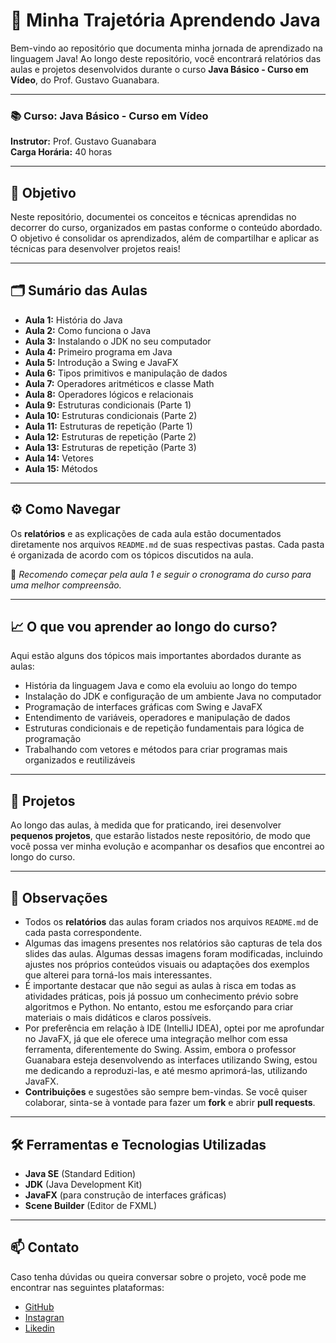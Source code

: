 # 📖 Minha Trajetória Aprendendo Java

Bem-vindo ao repositório que documenta minha jornada de aprendizado na linguagem Java! Ao longo deste repositório, você encontrará relatórios das aulas e projetos desenvolvidos durante o curso **Java Básico - Curso em Vídeo**, do Prof. Gustavo Guanabara.

---

### 📚 Curso: **Java Básico - Curso em Vídeo**  
**Instrutor:** Prof. Gustavo Guanabara  
**Carga Horária:** 40 horas  

---

## 🎯 Objetivo

Neste repositório, documentei os conceitos e técnicas aprendidas no decorrer do curso, organizados em pastas conforme o conteúdo abordado. O objetivo é consolidar os aprendizados, além de compartilhar e aplicar as técnicas para desenvolver projetos reais!

---

## 🗂️ Sumário das Aulas

- **Aula 1:** História do Java
- **Aula 2:** Como funciona o Java
- **Aula 3:** Instalando o JDK no seu computador
- **Aula 4:** Primeiro programa em Java
- **Aula 5:** Introdução a Swing e JavaFX
- **Aula 6:** Tipos primitivos e manipulação de dados
- **Aula 7:** Operadores aritméticos e classe Math
- **Aula 8:** Operadores lógicos e relacionais
- **Aula 9:** Estruturas condicionais (Parte 1)
- **Aula 10:** Estruturas condicionais (Parte 2)
- **Aula 11:** Estruturas de repetição (Parte 1)
- **Aula 12:** Estruturas de repetição (Parte 2)
- **Aula 13:** Estruturas de repetição (Parte 3)
- **Aula 14:** Vetores
- **Aula 15:** Métodos

---

## ⚙️ Como Navegar

Os **relatórios** e as explicações de cada aula estão documentados diretamente nos arquivos `README.md` de suas respectivas pastas. Cada pasta é organizada de acordo com os tópicos discutidos na aula.

🔧 *Recomendo começar pela aula 1 e seguir o cronograma do curso para uma melhor compreensão.*

---

## 📈 O que vou aprender ao longo do curso?

Aqui estão alguns dos tópicos mais importantes abordados durante as aulas:

- História da linguagem Java e como ela evoluiu ao longo do tempo
- Instalação do JDK e configuração de um ambiente Java no computador
- Programação de interfaces gráficas com Swing e JavaFX
- Entendimento de variáveis, operadores e manipulação de dados
- Estruturas condicionais e de repetição fundamentais para lógica de programação
- Trabalhando com vetores e métodos para criar programas mais organizados e reutilizáveis

---

## 🚀 Projetos

Ao longo das aulas, à medida que for praticando, irei desenvolver **pequenos projetos**, que estarão listados neste repositório, de modo que você possa ver minha evolução e acompanhar os desafios que encontrei ao longo do curso.

---

## 📌 Observações

- Todos os **relatórios** das aulas foram criados nos arquivos `README.md` de cada pasta correspondente.
- Algumas das imagens presentes nos relatórios são capturas de tela dos slides das aulas. Algumas dessas imagens foram modificadas, incluindo ajustes nos próprios conteúdos visuais ou adaptações dos exemplos que alterei para torná-los mais interessantes.
- É importante destacar que não segui as aulas à risca em todas as atividades práticas, pois já possuo um conhecimento prévio sobre algoritmos e Python. No entanto, estou me esforçando para criar materiais o mais didáticos e claros possíveis.
- Por preferência em relação à IDE (IntelliJ IDEA), optei por me aprofundar no JavaFX, já que ele oferece uma integração melhor com essa ferramenta, diferentemente do Swing. Assim, embora o professor Guanabara esteja desenvolvendo as interfaces utilizando Swing, estou me dedicando a reproduzi-las, e até mesmo aprimorá-las, utilizando JavaFX.
- **Contribuições** e sugestões são sempre bem-vindas. Se você quiser colaborar, sinta-se à vontade para fazer um **fork** e abrir **pull requests**.

---

## 🛠️ Ferramentas e Tecnologias Utilizadas

- **Java SE** (Standard Edition)
- **JDK** (Java Development Kit)
- **JavaFX** (para construção de interfaces gráficas)
- **Scene Builder** (Editor de FXML)

---

## 📫 Contato

Caso tenha dúvidas ou queira conversar sobre o projeto, você pode me encontrar nas seguintes plataformas:

- [GitHub]()
- [Instagran]()
- [Likedin]()

